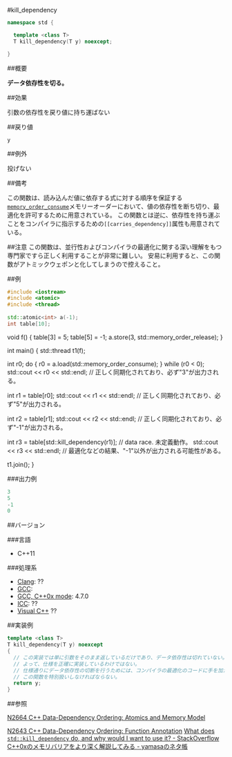 #kill_dependency
```cpp
namespace std {

  template <class T>
  T kill_dependency(T y) noexcept;

}
```

##概要

<b>データ依存性を切る。</b>


##効果

引数の依存性を戻り値に持ち運ばない


##戻り値

`y`

##例外

投げない


##備考

この関数は、読み込んだ値に依存する式に対する順序を保証する[`memory_order_consume`](/reference/atomic/memory_order)メモリーオーダーにおいて、値の依存性を断ち切り、最適化を許可するために用意されている。
この関数とは逆に、依存性を持ち運ぶことをコンパイラに指示するための`[[carries_dependency]]`属性も用意されている。

##注意
この関数は、並行性およびコンパイラの最適化に関する深い理解をもつ専門家ですら正しく利用することが非常に難しい。
安易に利用すると、この関数がアトミックウェポンと化してしまうので控えること。


##例

```cpp
#include <iostream>
#include <atomic>
#include <thread>
 
std::atomic<int> a(-1);
int table[10];
```

void f()
{
  table[3] = 5;
  table[5] = -1;
  a.store(3, std::memory_order_release);
}
 
int main()
{
  std::thread t1(f);

  int r0;
  do {
    r0 = a.load(std::memory_order_consume);
  } while (r0 < 0);
  std::cout << r0 << std::endl; // 正しく同期化されており、必ず"3"が出力される。

  int r1 = table[r0];
  std::cout << r1 << std::endl; // 正しく同期化されており、必ず"5"が出力される。

  int r2 = table[r1];
  std::cout << r2 << std::endl; // 正しく同期化されており、必ず"-1"が出力される。

  int r3 = table[std::kill_dependency(r1)];  // data race. 未定義動作。
  std::cout << r3 << std::endl; // 最適化などの結果、"-1"以外が出力される可能性がある。


  t1.join();
}




###出力例

```cpp
3
5
-1
0
```

##バージョン


###言語


- C++11



###処理系

- [Clang](/implementation#clang): ??
- [GCC](/implementation#gcc): 
- [GCC, C++0x mode](/implementation#gcc): 4.7.0
- [ICC](/implementation#icc): ??
- [Visual C++](/implementation#visual_cpp) ??



##実装例

```cpp
template <class T>
T kill_dependency(T y) noexcept
{
  // この実装では単に引数をそのまま返しているだけであり、データ依存性は切れていない。
  // よって、仕様を正確に実装しているわけではない。
  // 仕様通りにデータ依存性の切断を行うためには、コンパイラの最適化のコードに手を加えて
  // この関数を特別扱いしなければならない。
  return y;
}
```

##参照

[N2664 C++ Data-Dependency Ordering: Atomics and Memory Model](http://www.open-std.org/jtc1/sc22/wg21/docs/papers/2008/n2664.htm)

[N2643 C++ Data-Dependency Ordering: Function Annotation](http://www.open-std.org/jtc1/sc22/wg21/docs/papers/2008/n2643.html)
[What does `std::kill_dependency` do, and why would I want to use it? - StackOverflow](http://stackoverflow.com/q/7150395/463412)
[C++0xのメモリバリアをより深く解説してみる - yamasaのネタ帳](http://d.hatena.ne.jp/bsdhouse/20090929/1254237835)

